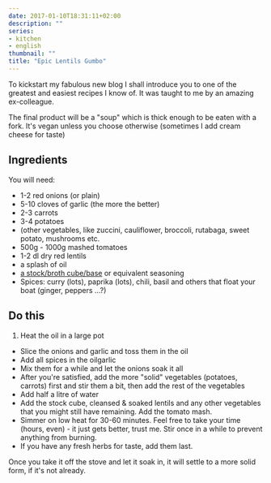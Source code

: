 ```yaml
---
date: 2017-01-10T18:31:11+02:00
description: ""
series:
- kitchen
- english
thumbnail: ""
title: "Epic Lentils Gumbo"
---
```


To kickstart my fabulous new blog I shall introduce you to one of the greatest and easiest recipes I know of. It was taught to me by an amazing ex-colleague.

The final product will be a "soup" which is thick enough to be eaten with a fork. It's vegan unless you choose otherwise (sometimes I add cream cheese for taste)
<!--more-->
## Ingredients
You will need:

* 1-2 red onions (or plain)
* 5-10 cloves of garlic (the more the better)
* 2-3 carrots
* 3-4 potatoes
* (other vegetables, like zuccini, cauliflower, broccoli, rutabaga, sweet potato, mushrooms etc. 
* 500g - 1000g mashed tomatoes
* 1-2 dl dry red lentils 
* a splash of oil
* [a stock/broth cube/base](https://en.wikipedia.org/wiki/Bouillon_cube) or equivalent seasoning
* Spices: curry (lots), paprika (lots), chili, basil and others that float your boat (ginger, peppers ...?)

## Do this

1. Heat the oil in a large pot
+ Slice the onions and garlic and toss them in the oil
+ Add all spices in the oilgarlic
+ Mix them for a while and let the onions soak it all
+ After you're satisfied, add the more "solid" vegetables (potatoes, carrots) first and stir them a bit, then add the rest of the vegetables
+ Add half a litre of water
+ Add the stock cube, cleansed & soaked lentils and any other vegetables that you might still have remaining. Add the tomato mash.
+ Simmer on low heat for 30-60 minutes. Feel free to take your time (hours, even) - it just gets better, trust me. Stir once in a while to prevent anything from burning.
+ If you have any fresh herbs for taste, add them last.

Once you take it off the stove and let it soak in, it will settle to a more solid form, if it's not already.